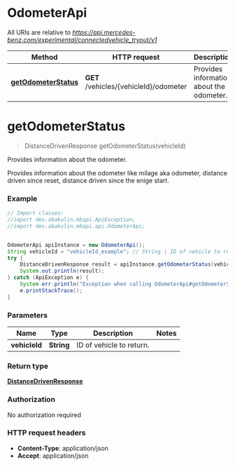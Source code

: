 # OdometerApi

All URIs are relative to *https://api.mercedes-benz.com/experimental/connectedvehicle_tryout/v1*

Method | HTTP request | Description
------------- | ------------- | -------------
[**getOdometerStatus**](OdometerApi.md#getOdometerStatus) | **GET** /vehicles/{vehicleId}/odometer | Provides information about the odometer.


<a name="getOdometerStatus"></a>
# **getOdometerStatus**
> DistanceDrivenResponse getOdometerStatus(vehicleId)

Provides information about the odometer.

Provides information about the odometer like milage aka odometer, distance driven since reset, distance driven since the enige start.

### Example
```java
// Import classes:
//import dev.abakulin.mbapi.ApiException;
//import dev.abakulin.mbapi.api.OdometerApi;


OdometerApi apiInstance = new OdometerApi();
String vehicleId = "vehicleId_example"; // String | ID of vehicle to return.
try {
    DistanceDrivenResponse result = apiInstance.getOdometerStatus(vehicleId);
    System.out.println(result);
} catch (ApiException e) {
    System.err.println("Exception when calling OdometerApi#getOdometerStatus");
    e.printStackTrace();
}
```

### Parameters

Name | Type | Description  | Notes
------------- | ------------- | ------------- | -------------
 **vehicleId** | **String**| ID of vehicle to return. |

### Return type

[**DistanceDrivenResponse**](DistanceDrivenResponse.md)

### Authorization

No authorization required

### HTTP request headers

 - **Content-Type**: application/json
 - **Accept**: application/json

